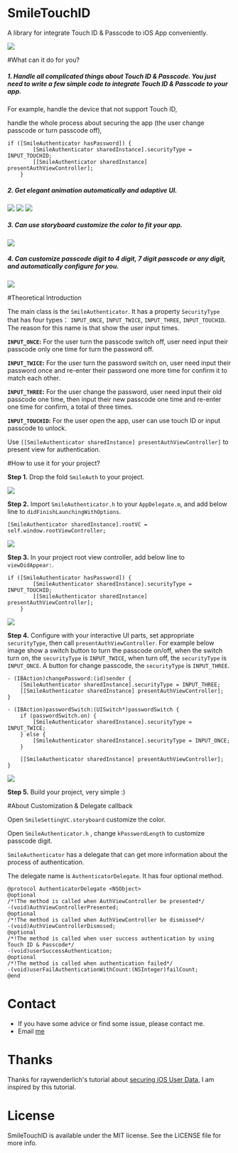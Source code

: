 # SmileTouchID
A library for integrate Touch ID &amp; Passcode to iOS App conveniently.

![](https://raw.githubusercontent.com/liu044100/SmileTouchID/master/demo_gif/promo.png)

#What can it do for you?


##### 1. Handle all complicated things about Touch ID & Passcode. You just need to write a few simple code to integrate Touch ID & Passcode to your app.
For example, 
handle the device that not support Touch ID, 

handle the whole process about securing the app (the user change passcode or turn passcode off),


```
if ([SmileAuthenticator hasPassword]) {
        [SmileAuthenticator sharedInstance].securityType = INPUT_TOUCHID;
        [[SmileAuthenticator sharedInstance] presentAuthViewController];
    }
```



##### 2. Get elegant animation automatically and adaptive UI.


![](https://raw.githubusercontent.com/liu044100/SmileTouchID/master/demo_gif/demo1.gif)
![](https://raw.githubusercontent.com/liu044100/SmileTouchID/master/demo_gif/demo2.gif)
![](https://raw.githubusercontent.com/liu044100/SmileTouchID/master/demo_gif/rotate.gif)



##### 3. Can use storyboard customize the color to fit your app.


![](https://raw.githubusercontent.com/liu044100/SmileTouchID/master/demo_gif/demo44.png)




##### 4. Can customize passcode digit to 4 digit, 7 digit passcode or any digit, and automatically configure for you.



![](https://raw.githubusercontent.com/liu044100/SmileTouchID/master/demo_gif/demo66.png)


#Theoretical Introduction

The main class is the `SmileAuthenticator`. It has a property `SecurityType` that has four types： `INPUT_ONCE`, `INPUT_TWICE`, `INPUT_THREE`, `INPUT_TOUCHID`. The reason for this name is that show the user input times.


**`INPUT_ONCE`:** For the user turn the passcode switch off, user need input their passcode only one time for turn the password off.


**`INPUT_TWICE`:** For the user turn the password switch on, user need input their password once and re-enter their password one more time for confirm it to match each other.


**`INPUT_THREE`:** For the user change the password, user need input their old passcode one time, then input their new passcode one time and re-enter one time for confirm, a total of three times.


**`INPUT_TOUCHID`:** For the user open the app, user can use touch ID or input passcode to unlock.


Use `[[SmileAuthenticator sharedInstance] presentAuthViewController]` to present view for authentication.


#How to use it for your project?

**Step 1.** Drop the fold `SmileAuth` to your project.

![](https://raw.githubusercontent.com/liu044100/SmileTouchID/master/demo_gif/step1.png)

**Step 2.** Import `SmileAuthenticator.h` to your `AppDelegate.m`, and add below line to `didFinishLaunchingWithOptions`.

```
[SmileAuthenticator sharedInstance].rootVC = self.window.rootViewController;
```

![](https://raw.githubusercontent.com/liu044100/SmileTouchID/master/demo_gif/step2.png)

**Step 3.** In your project root view controller,  add below line to `viewDidAppear:`.

```
if ([SmileAuthenticator hasPassword]) {
        [SmileAuthenticator sharedInstance].securityType = INPUT_TOUCHID;
        [[SmileAuthenticator sharedInstance] presentAuthViewController];
    }
```


![](https://raw.githubusercontent.com/liu044100/SmileTouchID/master/demo_gif/step3.png)

**Step 4.** Configure with your interactive UI parts,  set appropriate `securityType`, then call `presentAuthViewController`. For example below image show a switch button to turn the passcode on/off, when the switch turn on, the `securityType` is `INPUT_TWICE`, when turn off, the `securityType` is `INPUT_ONCE`. A button for change passcode, the `securityType` is `INPUT_THREE`.

```
- (IBAction)changePassword:(id)sender {
    [SmileAuthenticator sharedInstance].securityType = INPUT_THREE;
    [[SmileAuthenticator sharedInstance] presentAuthViewController];
}

- (IBAction)passwordSwitch:(UISwitch*)passwordSwitch {
    if (passwordSwitch.on) {
        [SmileAuthenticator sharedInstance].securityType = INPUT_TWICE;
    } else {
        [SmileAuthenticator sharedInstance].securityType = INPUT_ONCE;
    }
    
    [[SmileAuthenticator sharedInstance] presentAuthViewController];
}

```

![](https://raw.githubusercontent.com/liu044100/SmileTouchID/master/demo_gif/step4.png)


**Step 5.** Build your project, very simple :)

#About Customization & Delegate callback

Open `SmileSettingVC.storyboard` customize the color.

Open `SmileAuthenticator.h` , change `kPasswordLength` to customize passcode digit.

`SmileAuthenticator` has a delegate that can get more information about the process of authentication.

The delegate name is `AuthenticatorDelegate`. It has four optional method.

```
@protocol AuthenticatorDelegate <NSObject>
@optional
/*!The method is called when AuthViewController be presented*/
-(void)AuthViewControllerPresented;
@optional
/*!The method is called when AuthViewController be dismissed*/
-(void)AuthViewControllerDismssed;
@optional
/*!The method is called when user success authentication by using Touch ID & Passcode*/
-(void)userSuccessAuthentication;
@optional
/*!The method is called when authentication failed*/
-(void)userFailAuthenticationWithCount:(NSInteger)failCount;
@end
```

# Contact

* If you have some advice or find some issue, please contact me.
* Email [me](liu044100@gmail.com)

# Thanks
Thanks for raywenderlich's tutorial about [securing iOS User Data](http://www.raywenderlich.com/92667/securing-ios-data-keychain-touch-id-1password), I am inspired by this tutorial.

# License

SmileTouchID is available under the MIT license. See the LICENSE file for more info.

